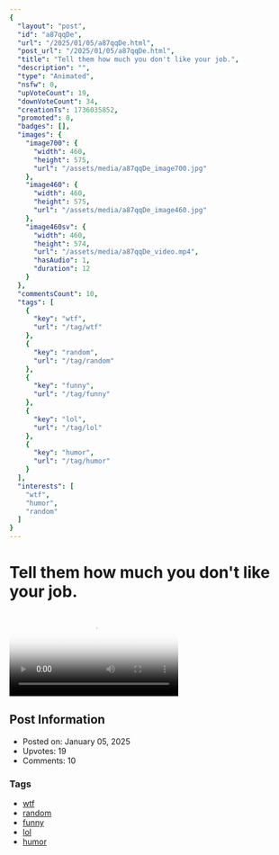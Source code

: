 ```yaml
---
{
  "layout": "post",
  "id": "a87qqDe",
  "url": "/2025/01/05/a87qqDe.html",
  "post_url": "/2025/01/05/a87qqDe.html",
  "title": "Tell them how much you don't like your job.",
  "description": "",
  "type": "Animated",
  "nsfw": 0,
  "upVoteCount": 19,
  "downVoteCount": 34,
  "creationTs": 1736035852,
  "promoted": 0,
  "badges": [],
  "images": {
    "image700": {
      "width": 460,
      "height": 575,
      "url": "/assets/media/a87qqDe_image700.jpg"
    },
    "image460": {
      "width": 460,
      "height": 575,
      "url": "/assets/media/a87qqDe_image460.jpg"
    },
    "image460sv": {
      "width": 460,
      "height": 574,
      "url": "/assets/media/a87qqDe_video.mp4",
      "hasAudio": 1,
      "duration": 12
    }
  },
  "commentsCount": 10,
  "tags": [
    {
      "key": "wtf",
      "url": "/tag/wtf"
    },
    {
      "key": "random",
      "url": "/tag/random"
    },
    {
      "key": "funny",
      "url": "/tag/funny"
    },
    {
      "key": "lol",
      "url": "/tag/lol"
    },
    {
      "key": "humor",
      "url": "/tag/humor"
    }
  ],
  "interests": [
    "wtf",
    "humor",
    "random"
  ]
}
---
```


# Tell them how much you don't like your job.

<video controls playsinline loop poster="/assets/media/a87qqDe_image460.jpg">
  <source src="/assets/media/a87qqDe_video.mp4" type="video/mp4">
  Your browser does not support the video tag.
</video>

## Post Information

- Posted on: January 05, 2025
- Upvotes: 19
- Comments: 10

### Tags

- [wtf](/tag/wtf)
- [random](/tag/random)
- [funny](/tag/funny)
- [lol](/tag/lol)
- [humor](/tag/humor)
